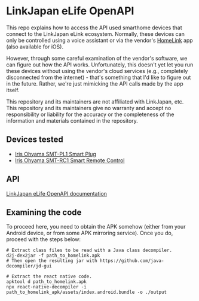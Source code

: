 # LinkJapan eLife OpenAPI

This repo explains how to access the API used smarthome devices that connect to the LinkJapan eLink ecosystem.  Normally, these devices can only be controlled using a voice assistant or via the vendor's [HomeLink](https://play.google.com/store/apps/details?id=jp.co.linkjapan.elife&hl=en&gl=US) app (also available for iOS).

However, through some careful examination of the vendor's software, we can figure out how the API works. Unfortunately, this doesn't yet let you run these devices without using the vendor's cloud services (e.g., completely disconnected from the internet) - that's something that I'd like to figure out in the future.  Rather, we're just mimicking the API calls made by the app itself.

This repository and its maintainers are not affiliated with LinkJapan, etc.  This repository and its maintainers give no warranty and accept no responsibility or liability for the accuracy or the completeness of the information and materials contained in the repository.

## Devices tested

- [Iris Ohyama SMT-PL1 Smart Plug](https://amzn.to/3JSZnDR)
- [Iris Ohyama SMT-RC1 Smart Remote Control](https://amzn.to/3AkdT4D)

## API

[LinkJapan eLife OpenAPI documentation](https://hungyao.github.io/elink-openapi)

## Examining the code

To proceed here, you need to obtain the APK somehow (either from your Android device, or from some APK mirroring service).  Once you do, proceed with the steps below:

```
# Extract class files to be read with a Java class decompiler.
d2j-dex2jar -f path_to_homelink.apk
# Then open the resulting jar with https://github.com/java-decompiler/jd-gui

# Extract the react native code.
apktool d path_to_homelink.apk
npx react-native-decompiler -i path_to_homelink_apk/assets/index.android.bundle -o ./output
```
